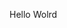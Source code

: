 Hello Wolrd














































































































































































































































































































































































































































































































































































































































































































































































































































































































































































































































































































































































































































































































































































































































































































































































































































































































































































































































































































































































































































































































































































































































































































































































































































































































































































































































































































































































































































































































































































































































































































































































































































































































































































































































































































































































































































































































































































































































































































































































































































































































































































